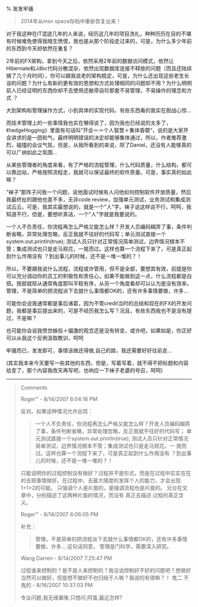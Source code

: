 % 发发牢骚

> 2014年从msn space存档中重新恢复出来！

对于我这种在IT混迹几年的人来说，经历这几年的项目洗礼，种种历历在目的不堪有时候难免使得我暗生愤恨，我也是从那个阶段走过来的，可是，为什么多少年前的东西到今天却依然在重复？

2年前的FX架构，拿到今天之后，依然采用2年前的数据访问模式，依然让Hibernate和Jdbc代码分散混杂，依然出现数据库连接不释放的问题（而且还陆续搞了几个月时间），你可以跟我说老的架构稳定，可是，为什么还出现这些老生长谈的问题？为什么有新的更有效的思想和方式处理相同的问题却不用？为什么明明前人已经证明的东西你却不去使用还敝帚自珍那套不易管理，不易操作的理念和方式 ？

大到架构和管理操作方式，小到具体的实现代码，有些东西看的我实在胆战心惊...

而技术管理上的一些事情我也实在懒得说了，因为我也已经说的太多了，《hedgeHogging》里面有句话叫”开会＝＝个人智慧＋集体昏聩“，说的是大家开会讲求的是一团和气，最终明明错误的决定却能够集体通过，所以，作者推荐激烈，碰撞的会议气氛，但是，从我所看到的来说，除了Daniel，还没有人能够真的可以广纳如此之氛围...

从某些管理者的角度来看，有了严格的流程管理，什么代码质量，什么结构，都可以靠边站，严格按照流程走，我就可以保证最终的软件质量。可是，事实真的如此嘛？

“袜子”那阵子问我一个问题，说他面试时候有人问他如何控制软件开放质量，然后我最终扯的跟他也差不多，无非code review，加强单元测试，业务测试和集成测试云云，可是，我其实最想说的，就是一个"人"字。袜子说这样说不行，呵呵，我知道不行，但是，要想听真话，一个"人"字就是我要说的。

一个人不负责任，你流程再怎么严格又能怎么样？开发人员编码糊弄了事，条件判断省略，异常处理忽略，反正我就不往好的代码写；单元测试直接一个system.out.println(true); 测试人员只针对正常情况简单测试，边界情况根本不管；集成测试也只是走马观花，一晃而过。这样也算一个流程下来了，可是真正起到什么作用没有 ？到出事儿的时候，还不是一堆一堆的？！

所以，不要跟我说什么流程，流程或许管用，但不是全部，要想其有效，前提是你可以充分调动你的员工的积极性和责任心，如果不能做到这一点，什么流程都是白搭。按部就班从通常角度那叫平稳有序，从另一个角度看却可以认为是没有效率。管理，不是简单的把流程派下去就什么事情都OK的，还有许多事情要做，许多...

可能你会说我通常都是事后诸葛，因为不管credit当时的总结和现在的FX的开发问题，我都是事后提出来的，可是不经历我怎么写？况且，有些东西我也不是没有提过，不是嘛？     

也可能你会说我愤世嫉俗＋偏激的观念还是没有转变，或许吧，如果如是，你正好可以从我这个反例汲取教训，呵呵
          
牢骚而已，发发即可，事情该做还得做,自己的路，我还需要好好往前走...

(其实我本来今天要写一些其他的东西，但是，写着写着，就不得不把标题和内容给变了，那个内容我改天再写吧，也响应一下袜子老婆的号召，呵呵)


----------------------------------------------

<blockquote>
Comments

Roger™ - 8/14/2007 6:04:16 PM

反对。如果这种情况允许出现：
> 一个人不负责任，你流程再怎么严格又能怎么样？开发人员编码糊弄了事，条件判断省略，异常处理忽略，反正我就不往好的代码写；
> 单元测试直接一个system.out.println(true); 测试人员只针对正常情况简单测试，边界情况根本不管；集成测试也只是走马观花，一
> 晃而过。这样也算一个流程下来了，可是真正起到什么作用没有 ？到出事儿的时候，还不是一堆一堆的？！ 
 
只能说明你的过程控制没有做好？过程并不是形式，而是在过程中实实在在的去把事情做好。在过程中，去最大限度的发挥个人的能力，才会出现1+1>2的可能。 只强调个人是片面的，是强调流程也是片面的。
兄台在文章中，分别描述了这两种片面的情况，而没有 真正去描述 过程的真正含义。

Roger™ - 8/14/2007 6:06:05 PM

补充：
> 管理，不是简单的把流程派下去就什么事情都OK的，还有许多事情要做，许多... 
这句话同意，
管理是门科学，需要深入研究。

Wang Darren - 8/14/2007 7:25:47 PM

过程谁来控制的？是不是人来控制的？我没说控制好不好的问题吧？想做好当然可以做好，但是想不做好不也归结于人嘛？我说的有错嘛？！
鬼二 不鬼的 - 8/16/2007 10:37:03 PM

专业问题,我无缘置喙,只想问,阿蛋,最近怎样? 
</blockquote>

